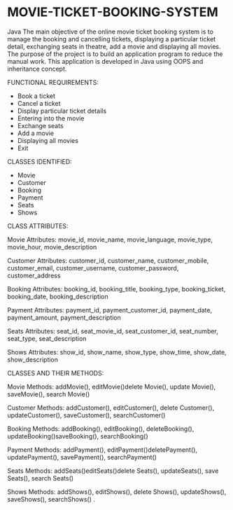 # MOVIE-TICKET-BOOKING-SYSTEM
Java
The main objective of the online movie ticket booking system is to manage the booking and cancelling tickets, displaying a particular ticket detail, exchanging seats in theatre, add a movie and displaying all movies. The purpose of the project is to build an application program to reduce the manual work. This application is developed in Java using OOPS and inheritance concept.

FUNCTIONAL REQUIREMENTS:

* Book a ticket
* Cancel a ticket
* Display particular ticket details
* Entering into the movie
* Exchange seats
* Add a movie
* Displaying all movies
* Exit

CLASSES IDENTIFIED:

* Movie
* Customer
* Booking
* Payment
* Seats
* Shows

CLASS ATTRIBUTES:

Movie Attributes: movie_id, movie_name, movie_language, movie_type, movie_hour, movie_description

Customer Attributes: customer_id, customer_name, customer_mobile, customer_email, customer_username, customer_password, customer_address

Booking Attributes: booking_id, booking_title, booking_type, booking_ticket, booking_date, booking_description

Payment Attributes: payment_id, payment_customer_id, payment_date, payment_amount, payment_description

Seats Attributes: seat_id, seat_movie_id, seat_customer_id, seat_number, seat_type, seat_description

Shows Attributes: show_id, show_name, show_type, show_time, show_date, show_description

CLASSES AND THEIR METHODS:

Movie Methods: addMovie(), editMovie()delete Movie(), update Movie(), saveMovie(), search Movie()

Customer Methods: addCustomer(), editCustomer(), delete Customer(), updateCustomer(), saveCustomer(), searchCustomer()

Booking Methods: addBooking(), editBooking(), deleteBooking(), updateBooking()saveBooking(), searchBooking()

Payment Methods: addPayment(), editPayment()deletePayment(), updatePayment(), savePayment(), searchPayment()

Seats Methods: addSeats()editSeats()delete Seats(), updateSeats(), save Seats(), search Seats()

Shows Methods: addShows(), editShows(), delete Shows(), updateShows(), saveShows(), searchShows() .
